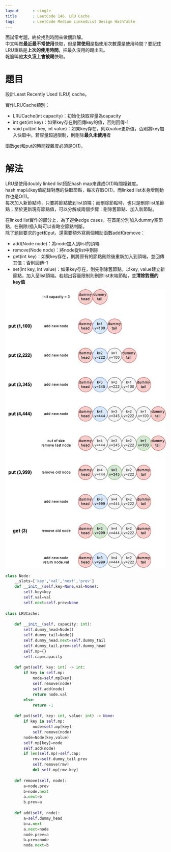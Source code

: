 ```yaml
--- 
layout      : single
title       : LeetCode 146. LRU Cache
tags        : LeetCode Medium LinkedList Design HashTable
---
```

面試常考題，終於找到時間來做個詳解。  
中文叫做**最近最不常使用**快取，但是**常使用**是指使用次數還是使用時間？要記住LRU重點是**上次的使用時間**，把最久沒用的踢出去。    
乾脆叫他**太久沒上會被踢**快取。  

# 題目
設計Least Recently Used (LRU) cache。  

實作LRUCache類別：  
- LRUCache(int capacity)：初始化快取容量為capacity  
- int get(int key)：如果key存在則回傳key的值，否則回傳-1  
- void put(int key, int value)：如果key存在，則以value更新值，否則將key加入快取中。若容量超過限制，則刪除**最久未使用**者

函數get和put的時間複雜度必須是O(1)。  

# 解法
LRU是使用doubly linked list搭配hash map來達成O(1)時間複雜度。  
hash map以key值紀錄對應的快取節點，每次存取O(1)。而linked list本身增刪動作也是O(1)。  
每次加入新節點時，只要將節點放到list頂端；而刪除節點時，也只是刪除list尾節點；至於更新現有節點值，可以分解成兩個步驟：刪除舊節點、加入新節點。  

在linked list實作的部分上，為了避免edge cases，在首尾分別加入dummy空節點，在刪除/插入時可以省略空節點判斷。  
除了題目要求的get和put，還需要額外寫兩個輔助函數add和remove：  
- add(Node node)：將node加入到list的頂端  
- remove(Node node)：將node從list中刪除  
- get(int key)：如果key存在，則將原有的節點刪除後重新加入到頂端，並回傳其值；否則回傳-1  
- set(int key, int value)：如果key存在，則先刪除舊節點。以key, value建立新節點，加入至list頂端。若超出容量限制則刪除list末端節點，並**清除對應的key值**  

![示意圖](/assets/img/146-1.jpg)

```python
class Node:
    __slots=['key','val','next','prev']
    def __init__(self,key=None,val=None):
        self.key=key
        self.val=val
        self.next=self.prev=None

class LRUCache:

    def __init__(self, capacity: int):
        self.dummy_head=Node()
        self.dummy_tail=Node()
        self.dummy_head.next=self.dummy_tail
        self.dummy_tail.prev=self.dummy_head
        self.mp={}
        self.cap=capacity

    def get(self, key: int) -> int:
        if key in self.mp:
            node=self.mp[key]
            self.remove(node)
            self.add(node)
            return node.val
        else:
            return -1

    def put(self, key: int, value: int) -> None:
        if key in self.mp:
            node=self.mp[key]
            self.remove(node)
        node=Node(key,value)
        self.mp[key]=node
        self.add(node)
        if len(self.mp)>self.cap:
            rmv=self.dummy_tail.prev
            self.remove(rmv)
            del self.mp[rmv.key]
    
    def remove(self, node):
        a=node.prev
        b=node.next
        a.next=b
        b.prev=a
    
    def add(self, node):
        a=self.dummy_head
        b=a.next
        a.next=node
        node.prev=a
        b.prev=node
        node.next=b
```
